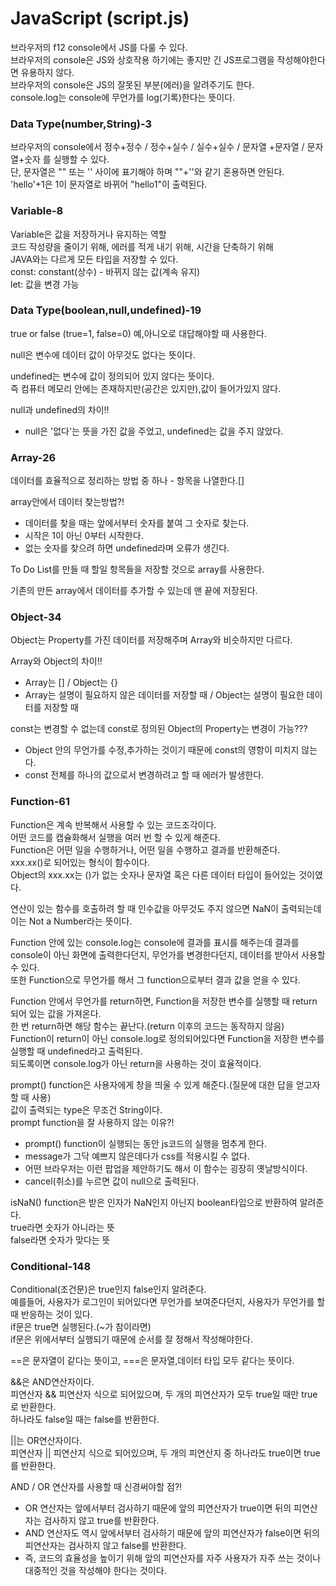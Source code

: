 # JavaScript (script.js)

브라우저의 f12 console에서 JS를 다룰 수 있다.  
브라우저의 console은 JS와 상호작용 하기에는 좋지만 긴 JS프로그램을 작성해야한다면 유용하지 않다.  
브라우저의 console은 JS의 잘못된 부분(에러)을 알려주기도 한다.  
console.log는 console에 무언가를 log(기록)한다는 뜻이다.

### Data Type(number,String)-3

브라우저의 console에서 정수+정수 / 정수+실수 / 실수+실수 / 문자열 +문자열 / 문자열+숫자 를 실행할 수 있다.  
단, 문자열은 "" 또는 '' 사이에 표기해야 하며 ""+''와 같기 혼용하면 안된다.  
'hello'+1은 1이 문자열로 바뀌어 "hello1"이 출력된다.

### Variable-8

Variable은 값을 저장하거나 유지하는 역할  
코드 작성량을 줄이기 위해, 에러를 적게 내기 위해, 시간을 단축하기 위해  
JAVA와는 다르게 모든 타입을 저장할 수 있다.  
const: constant(상수) - 바뀌지 않는 값(계속 유지)  
let: 값을 변경 가능

### Data Type(boolean,null,undefined)-19

true or false (true=1, false=0)
예,아니오로 대답해야할 때 사용한다.

null은 변수에 데이터 값이 아무것도 없다는 뜻이다.

undefined는 변수에 값이 정의되어 있지 않다는 뜻이다.  
즉 컴퓨터 메모리 안에는 존재하지만(공간은 있지만),값이 들어가있지 않다.

null과 undefined의 차이!!

- null은 '없다'는 뜻을 가진 값을 주었고, undefined는 값을 주지 않았다.

### Array-26

데이터를 효율적으로 정리하는 방법 중 하나 - 항목을 나열한다.[]

array안에서 데이터 찾는방법?!

- 데이터를 찾을 때는 앞에서부터 숫자를 붙여 그 숫자로 찾는다.
- 시작은 1이 아닌 0부터 시작한다.
- 없는 숫자를 찾으려 하면 undefined라며 오류가 생긴다.

To Do List를 만들 때 할일 항목들을 저장할 것으로 array를 사용한다.

기존의 만든 array에서 데이터를 추가할 수 있는데 맨 끝에 저장된다.

### Object-34

Object는 Property를 가진 데이터를 저장해주며 Array와 비슷하지만 다르다.

Array와 Object의 차이!!

- Array는 [] / Object는 {}
- Array는 설명이 필요하지 않은 데이터를 저장할 때 / Object는 설명이 필요한 데이터를 저장할 때

const는 변경할 수 없는데 const로 정의된 Object의 Property는 변경이 가능???

- Object 안의 무언가를 수정,추가하는 것이기 때문에 const의 영항이 미치지 않는다.
- const 전체를 하나의 값으로서 변경하려고 할 때 에러가 발생한다.

### Function-61

Function은 계속 반복해서 사용할 수 있는 코드조각이다.  
어떤 코드를 캡슐화해서 실행을 여러 번 할 수 있게 해준다.  
Function은 어떤 일을 수행하거나, 어떤 일을 수행하고 결과를 반환해준다.  
xxx.xx()로 되어있는 형식이 함수이다.  
Object의 xxx.xx는 ()가 없는 숫자나 문자열 혹은 다른 데이터 타입이 들어있는 것이였다.

연산이 있는 함수를 호출하려 할 때 인수값을 아무것도 주지 않으면 NaN이 출력되는데 이는 Not a Number라는 뜻이다.

Function 안에 있는 console.log는 console에 결과를 표시를 해주는데 결과를 console이 아닌 화면에 출력한다던지, 무언가를 변경한다던지, 데이터를 받아서 사용할 수 있다.  
또한 Function으로 무언가를 해서 그 function으로부터 결과 값을 얻을 수 있다.

Function 안에서 무언가를 return하면, Function을 저장한 변수를 실행할 때 return 되어 있는 값을 가져온다.  
한 번 return하면 해당 함수는 끝난다.(return 이후의 코드는 동작하지 않음)  
Function이 return이 아닌 console.log로 정의되어있다면 Function을 저장한 변수를 실행할 때 undefined라고 출력된다.  
되도록이면 console.log가 아닌 return을 사용하는 것이 효율적이다.

prompt() function은 사용자에게 창을 띄울 수 있게 해준다.(질문에 대한 답을 얻고자 할 때 사용)  
값이 출력되는 type은 무조건 String이다.  
prompt function을 잘 사용하지 않는 이유?!

- prompt() function이 실행되는 동안 js코드의 실행을 멈추게 한다.
- message가 그닥 예쁘지 않은데다가 css를 적용시킬 수 없다.
- 어떤 브라우저는 이런 팝업을 제안하기도 해서 이 함수는 굉장히 옛날방식이다.
- cancel(취소)를 누르면 값이 null으로 출력된다.

isNaN() function은 받은 인자가 NaN인지 아닌지 boolean타입으로 반환하여 알려준다.  
true라면 숫자가 아니라는 뜻  
false라면 숫자가 맞다는 뜻

### Conditional-148

Conditional(조건문)은 true인지 false인지 알려준다.  
예를들어, 사용자가 로그인이 되어있다면 무언가를 보여준다던지, 사용자가 무언가를 할 때 반응하는 것이 있다.  
if문은 true면 실행된다.(~가 참이라면)  
if문은 위에서부터 실행되기 때문에 순서를 잘 정해서 작성해야한다.

==은 문자열이 같다는 뜻이고, ===은 문자열,데이터 타입 모두 같다는 뜻이다.

&&은 AND연산자이다.  
피연산자 && 피연산자 식으로 되어있으며, 두 개의 피연산자가 모두 true일 때만 true로 반환한다.  
하나라도 false일 때는 false를 반환한다.

||는 OR연산자이다.  
피연산자 || 피연산지 식으로 되어있으며, 두 개의 피연산지 중 하나라도 true이면 true를 반환한다.

AND / OR 연산자를 사용할 때 신경써야할 점?!

- OR 연산자는 앞에서부터 검사하기 때문에 앞의 피연산자가 true이면 뒤의 피연산자는 검사하지 않고 true를 반환한다.
- AND 연산자도 역시 앞에서부터 검사하기 때문에 앞의 피연산자가 false이면 뒤의 피연산자는 검사하지 않고 false를 반환한다.
- 즉, 코드의 효율성을 높이기 위해 앞의 피연산자를 자주 사용자가 자주 쓰는 것이나 대중적인 것을 작성해야 한다는 것이다.
